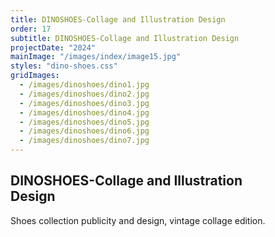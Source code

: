 ```yaml
---
title: DINOSHOES-Collage and Illustration Design
order: 17
subtitle: DINOSHOES-Collage and Illustration Design
projectDate: "2024"
mainImage: "/images/index/image15.jpg"
styles: "dino-shoes.css"
gridImages:
  - /images/dinoshoes/dino1.jpg
  - /images/dinoshoes/dino2.jpg
  - /images/dinoshoes/dino3.jpg
  - /images/dinoshoes/dino4.jpg
  - /images/dinoshoes/dino5.jpg
  - /images/dinoshoes/dino6.jpg
  - /images/dinoshoes/dino7.jpg
---
```

<section class="section">
    <div class="details-container">
        <h1 class="title">DINOSHOES-Collage and Illustration<br>Design</h1>
        <p class="description">Shoes collection publicity and design, vintage collage edition.</p>
    </div>
    <div class="grid container huge">
        <div class="image-container">
            <img class="img" src="/images/dinoshoes/dino1.jpg" alt="">
        </div>
        <div class="image-container">
            <img class="img" src="/images/dinoshoes/dino2.jpg" alt="">
        </div>
        <div class="image-container">
            <img class="img" src="/images/dinoshoes/dino3.jpg" alt="">
        </div>
        <div class="image-container">
            <img class="img" src="/images/dinoshoes/dino4.jpg" alt="">
        </div>
        <div class="image-container">
            <img class="img" src="/images/dinoshoes/dino5.jpg" alt="">
        </div>
        <div class="image-container">
            <img class="img" src="/images/dinoshoes/dino6.jpg" alt="">
        </div>
        <div class="image-container">
            <img class="img" src="/images/dinoshoes/dino7.jpg" alt="">
    </div>
    </div>
</section>